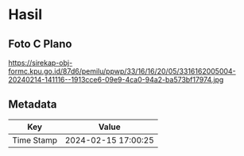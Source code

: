 # Hasil

## Foto C Plano

https://sirekap-obj-formc.kpu.go.id/87d6/pemilu/ppwp/33/16/16/20/05/3316162005004-20240214-141116--1913cce6-09e9-4ca0-94a2-ba573bf17974.jpg


## Metadata

| Key        | Value               |
| ---------- | ------------------- |
| Time Stamp | 2024-02-15 17:00:25 |



